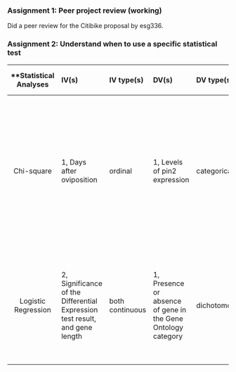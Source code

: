 ### Assignment 1: Peer project review (working)
Did a peer review for the Citibike proposal by esg336.

### Assignment 2: Understand when to use a specific statistical test
| **Statistical Analyses	|  IV(s)  |  IV type(s) |  DV(s)  |  DV type(s)  |  Control Var | Control Var type  | Question to be answered | _H0_ | alpha | link to paper **| 
|:----------:|:----------|:------------|:-------------|:-------------|:------------|:------------- |:------------------|:----:|:-------:|:-------|
Chi-square	| 1, Days after oviposition | ordinal | 1, Levels of pin2 expression| categorical | 0 | N/A | 	Do tomato plants recognize H. zea oviposition as an indicator of future herbivory and induce or prime defenses targeting neonates to hatch | Tomato plants do not recognize H. zea oviposition as an indicator of future herbivory, and they do not induce or prime defenses targeting neonates to hatch | 0.05 | [Insect Eggs Can Enhance Wound Response in Plants: A Study System of Tomato Solanum lycopersicum L. and Helicoverpa zea Boddie](http://journals.plos.org/plosone/article?id=10.1371/journal.pone.0037420) | 
Logistic Regression | 2,  Significance of the Differential Expression test result, and gene length | both continuous | 1, Presence or absence of gene in the Gene Ontology category | dichotomous | 0 | N/A | Is Gene Ontology membership correlated with the Differential Expression test significance after adjusting for length bias | Gene Ontology membership is correlated with the Differential Expression test significance even after adjusting for length bias. | 0.05 | [Length Bias Correction in Gene Ontology Enrichment Analysis Using Logistic Regression] (http://journals.plos.org/plosone/article?id=10.1371/journal.pone.0046128)
